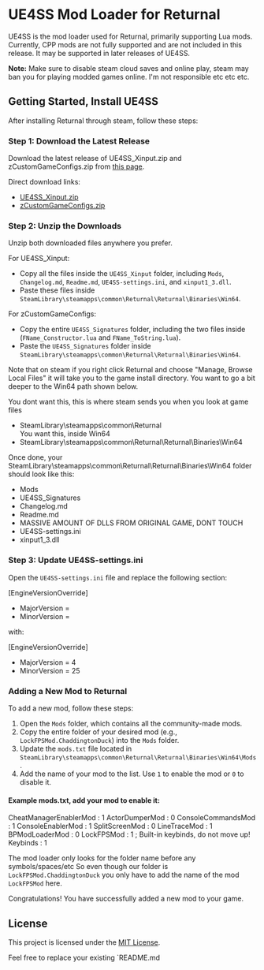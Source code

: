 # UE4SS Mod Loader for Returnal

UE4SS is the mod loader used for Returnal, primarily supporting Lua mods. Currently, CPP mods are not fully supported and are not included in this release. It may be supported in later releases of UE4SS.

**Note:** Make sure to disable steam cloud saves and online play, steam may ban you for playing modded games online.  I'm not responsible etc etc etc.

## Getting Started, Install UE4SS

After installing Returnal through steam, follow these steps:

### Step 1: Download the Latest Release

Download the latest release of UE4SS_Xinput.zip and zCustomGameConfigs.zip from [this page](https://github.com/UE4SS-RE/RE-UE4SS/releases/tag/v2.5.2).

Direct download links:
- [UE4SS_Xinput.zip](https://github.com/UE4SS-RE/RE-UE4SS/releases/download/v2.5.2/UE4SS_Xinput_v2.5.2.zip)
- [zCustomGameConfigs.zip](https://github.com/UE4SS-RE/RE-UE4SS/releases/download/v2.5.2/zCustomGameConfigs.zip)

### Step 2: Unzip the Downloads

Unzip both downloaded files anywhere you prefer.

For UE4SS_Xinput:
- Copy all the files inside the `UE4SS_Xinput` folder, including `Mods`, `Changelog.md`, `Readme.md`, `UE4SS-settings.ini`, and `xinput1_3.dll`.
- Paste these files inside `SteamLibrary\steamapps\common\Returnal\Returnal\Binaries\Win64`.

For zCustomGameConfigs:
- Copy the entire `UE4SS_Signatures` folder, including the two files inside (`FName_Constructor.lua` and `FName_ToString.lua`).
- Paste the `UE4SS_Signatures` folder inside `SteamLibrary\steamapps\common\Returnal\Returnal\Binaries\Win64`.


Note that on steam if you right click Returnal and choose "Manage, Browse Local Files" it will take
you to the game install directory.  You want to go a bit deeper to the Win64 path shown below.


You dont want this, this is where steam sends you when you look at game files
- SteamLibrary\steamapps\common\Returnal  
You want this, inside Win64
- SteamLibrary\steamapps\common\Returnal\Returnal\Binaries\Win64                     

Once done, your SteamLibrary\steamapps\common\Returnal\Returnal\Binaries\Win64 folder should look like this:
- Mods
- UE4SS_Signatures
- Changelog.md
- Readme.md
- MASSIVE AMOUNT OF DLLS FROM ORIGINAL GAME, DONT TOUCH
- UE4SS-settings.ini
- xinput1_3.dll


### Step 3: Update UE4SS-settings.ini

Open the `UE4SS-settings.ini` file and replace the following section:

[EngineVersionOverride]
- MajorVersion =
- MinorVersion =

with:

[EngineVersionOverride]
- MajorVersion = 4
- MinorVersion = 25



### Adding a New Mod to Returnal

To add a new mod, follow these steps:

1. Open the `Mods` folder, which contains all the community-made mods.
2. Copy the entire folder of your desired mod (e.g., `LockFPSMod.ChaddingtonDuck`) into the `Mods` folder.
3. Update the `mods.txt` file located in `SteamLibrary\steamapps\common\Returnal\Returnal\Binaries\Win64\Mods`.
4. Add the name of your mod to the list. Use `1` to enable the mod or `0` to disable it.

#### Example mods.txt, add your mod to enable it:
CheatManagerEnablerMod : 1
ActorDumperMod : 0
ConsoleCommandsMod : 1
ConsoleEnablerMod : 1
SplitScreenMod : 0
LineTraceMod : 1
BPModLoaderMod : 0
LockFPSMod : 1
; Built-in keybinds, do not move up!
Keybinds : 1

The mod loader only looks for the folder name before any symbols/spaces/etc
So even though our folder is `LockFPSMod.ChaddingtonDuck` you only have to add the name of the mod `LockFPSMod` here.

Congratulations! You have successfully added a new mod to your game.

## License

This project is licensed under the [MIT License](LICENSE).

Feel free to replace your existing `README.md